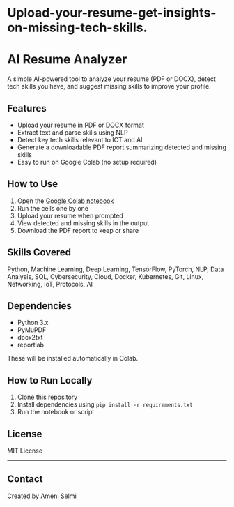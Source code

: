 # Upload-your-resume-get-insights-on-missing-tech-skills.
# AI Resume Analyzer

A simple AI-powered tool to analyze your resume (PDF or DOCX), detect tech skills you have, and suggest missing skills to improve your profile.

## Features

- Upload your resume in PDF or DOCX format
- Extract text and parse skills using NLP
- Detect key tech skills relevant to ICT and AI
- Generate a downloadable PDF report summarizing detected and missing skills
- Easy to run on Google Colab (no setup required)

## How to Use

1. Open the [Google Colab notebook]((https://colab.research.google.com/notebooks/intro.ipynb))  
2. Run the cells one by one  
3. Upload your resume when prompted  
4. View detected and missing skills in the output  
5. Download the PDF report to keep or share

## Skills Covered

Python, Machine Learning, Deep Learning, TensorFlow, PyTorch, NLP, Data Analysis, SQL, Cybersecurity, Cloud, Docker, Kubernetes, Git, Linux, Networking, IoT, Protocols, AI

## Dependencies

- Python 3.x  
- PyMuPDF  
- docx2txt  
- reportlab  

These will be installed automatically in Colab.

## How to Run Locally

1. Clone this repository  
2. Install dependencies using `pip install -r requirements.txt`  
3. Run the notebook or script  

## License

MIT License

---

## Contact

Created by Ameni Selmi  


